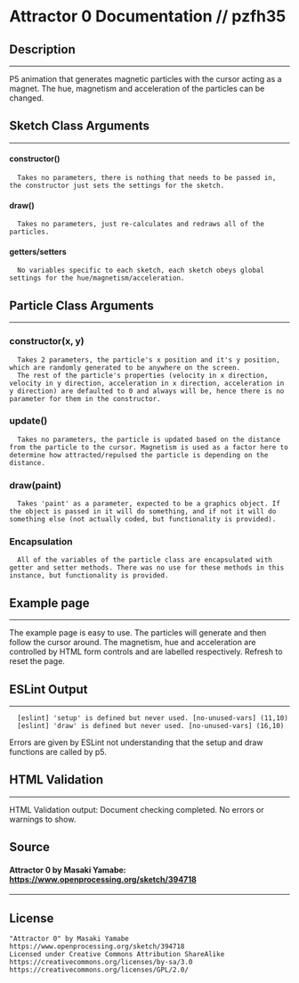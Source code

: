# Attractor 0 Documentation // pzfh35 #
## Description ##
---
P5 animation that generates magnetic particles with the cursor acting as a magnet. The hue, magnetism and acceleration of the particles can be changed.

## Sketch Class Arguments ##
---
#### constructor()
```
  Takes no parameters, there is nothing that needs to be passed in, the constructor just sets the settings for the sketch.
```
#### draw()
```
  Takes no parameters, just re-calculates and redraws all of the particles.
```
#### getters/setters
```
  No variables specific to each sketch, each sketch obeys global settings for the hue/magnetism/acceleration.
```

## Particle Class Arguments ##
---
### constructor(x, y)
```
  Takes 2 parameters, the particle's x position and it's y position, which are randomly generated to be anywhere on the screen.
  The rest of the particle's properties (velocity in x direction, velocity in y direction, acceleration in x direction, acceleration in y direction) are defaulted to 0 and always will be, hence there is no parameter for them in the constructor.
```
### update()
```
  Takes no parameters, the particle is updated based on the distance from the particle to the cursor. Magnetism is used as a factor here to determine how attracted/repulsed the particle is depending on the distance.
```
### draw(paint)
```
  Takes 'paint' as a parameter, expected to be a graphics object. If the object is passed in it will do something, and if not it will do something else (not actually coded, but functionality is provided).
```
### Encapsulation
```
  All of the variables of the particle class are encapsulated with getter and setter methods. There was no use for these methods in this instance, but functionality is provided.
```

## Example page ##
---
  The example page is easy to use. The particles will generate and then follow the cursor around. The magnetism, hue and acceleration are controlled by HTML form controls and are labelled respectively. Refresh to reset the page.


## ESLint Output ##
---
```
  [eslint] 'setup' is defined but never used. [no-unused-vars] (11,10)
  [eslint] 'draw' is defined but never used. [no-unused-vars] (16,10)
```
Errors are given by ESLint not understanding that the setup and draw functions are called by p5.

## HTML Validation ##
---
HTML Validation output:
Document checking completed. No errors or warnings to show.

## Source ##
#### Attractor 0 by Masaki Yamabe: https://www.openprocessing.org/sketch/394718

---
## License
```
"Attractor 0" by Masaki Yamabe https://www.openprocessing.org/sketch/394718 
Licensed under Creative Commons Attribution ShareAlike
https://creativecommons.org/licenses/by-sa/3.0
https://creativecommons.org/licenses/GPL/2.0/
```